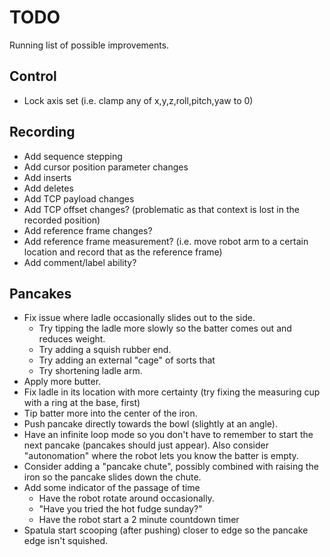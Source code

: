 # TODO

Running list of possible improvements.

## Control
- Lock axis set (i.e. clamp any of x,y,z,roll,pitch,yaw to 0)

## Recording
- Add sequence stepping
- Add cursor position parameter changes
- Add inserts
- Add deletes
- Add TCP payload changes
- Add TCP offset changes? (problematic as that context is lost in the recorded position)
- Add reference frame changes?
- Add reference frame measurement? (i.e. move robot arm to a certain location and record that as the reference frame)
- Add comment/label ability?

## Pancakes 
- Fix issue where ladle occasionally slides out to the side.
  - Try tipping the ladle more slowly so the batter comes out and reduces weight.
  - Try adding a squish rubber end.
  - Try adding an external "cage" of sorts that
  - Try shortening ladle arm.
- Apply more butter.
- Fix ladle in its location with more certainty (try fixing the measuring cup with a ring at the base, first)
- Tip batter more into the center of the iron.
- Push pancake directly towards the bowl (slightly at an angle).
- Have an infinite loop mode so you don't have to remember to start the next pancake (pancakes should just appear).  Also consider "autonomation" where the robot lets you know the batter is empty.
- Consider adding a "pancake chute", possibly combined with raising the iron so the pancake slides down the chute.
- Add some indicator of the passage of time
  - Have the robot rotate around occasionally.
  - "Have you tried the hot fudge sunday?"
  - Have the robot start a 2 minute countdown timer
- Spatula start scooping (after pushing) closer to edge so the pancake edge isn't squished.